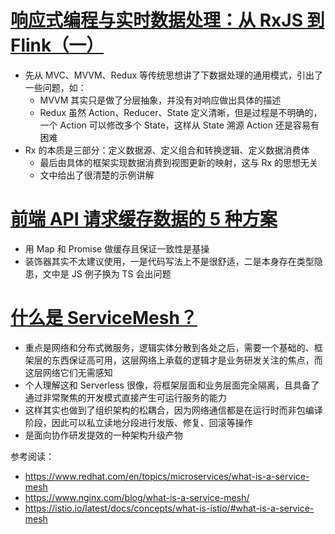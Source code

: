 # [响应式编程与实时数据处理：从 RxJS 到 Flink（一）](https://zhuanlan.zhihu.com/p/335227503)

- 先从 MVC、MVVM、Redux 等传统思想讲了下数据处理的通用模式，引出了一些问题，如：
    - MVVM 其实只是做了分层抽象，并没有对响应做出具体的描述
    - Redux 虽然 Action、Reducer、State 定义清晰，但是过程是不明确的，一个 Action 可以修改多个 State，这样从 State 溯源 Action 还是容易有困难
- Rx 的本质是三部分：定义数据源、定义组合和转换逻辑、定义数据消费体
    - 最后由具体的框架实现数据消费到视图更新的映射，这与 Rx 的思想无关
    - 文中给出了很清楚的示例讲解

# [前端 API 请求缓存数据的 5 种方案](https://mp.weixin.qq.com/s/cr40UtTqrgqzjLUdqxE4xw)

- 用 Map 和 Promise 做缓存且保证一致性是基操
- 装饰器其实不太建议使用，一是代码写法上不是很舒适，二是本身存在类型隐患，文中是 JS 例子换为 TS 会出问题

# [什么是 ServiceMesh？](https://zhuanlan.zhihu.com/p/61901608)

- 重点是网络和分布式微服务，逻辑实体分散到各处之后，需要一个基础的、框架层的东西保证高可用，这层网络上承载的逻辑才是业务研发关注的焦点，而这层网络它们无需感知
- 个人理解这和 Serverless 很像，将框架层面和业务层面完全隔离，且具备了通过非常聚焦的开发模式直接产生可运行服务的能力
- 这样其实也做到了组织架构的松耦合，因为网络通信都是在运行时而非包编译阶段，因此可以私立读地分段进行发版、修复、回滚等操作
- 是面向协作研发提效的一种架构升级产物

参考阅读：

- https://www.redhat.com/en/topics/microservices/what-is-a-service-mesh
- https://www.nginx.com/blog/what-is-a-service-mesh/
- https://istio.io/latest/docs/concepts/what-is-istio/#what-is-a-service-mesh
